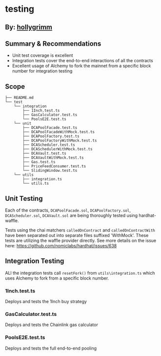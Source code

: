 # testing
## By: [hollygrimm](https://github.com/hollygrimm)

## Summary & Recommendations
* Unit test coverage is excellent
* Integration tests cover the end-to-end interactions of all the contracts
* Excellent usage of Alchemy to fork the mainnet from a specific block number for integration testing

## Scope
```
├── README.md
└── test
    └── integration
        ├── 1Inch.test.ts
        ├── GasCalculator.test.ts
        └── PoolsE2E.test.ts        
    └── unit
        ├── DCAPoolFacade.test.ts
        ├── DCAPoolFacadeWithMock.test.ts
        ├── DCAPoolFactory.test.ts
        ├── DCAPoolFactoryWithMock.test.ts
        ├── DCAScheduler.test.ts
        ├── DCASchedulerWithMock.test.ts
        ├── DCAVault.test.ts
        ├── DCAVaultWithMock.test.ts
        ├── Gas.test.ts
        ├── PriceFeedConsumer.test.ts
        └── SlidingWindow.test.ts
    └── utils
        ├── integration.ts
        └── utils.ts
```

## Unit Testing
Each of the contracts, `DCAPoolFacade.sol`, `DCAPoolFactory.sol`, `DCAScheduler.sol`, `DCAVault.sol` are being thoroughly tested using hardhat-waffle.

Tests using the chai matchers `calledOnContract` and `calledOnContractWith` have been separated out into separate files suffixed 'WithMock'. These tests are utilizing the waffle provider directly. See more details on the issue here: https://github.com/nomiclabs/hardhat/issues/638

## Integration Testing
ALl the integration tests call `resetFork()` from `utils\integration.ts` which uses Alchemy to fork from a specific block number.

### 1Inch.test.ts
Deploys and tests the 1Inch buy strategy

### GasCalculator.test.ts
Deploys and tests the Chainlink gas calculator

### PoolsE2E.test.ts
Deploys and tests the full end-to-end pooling





